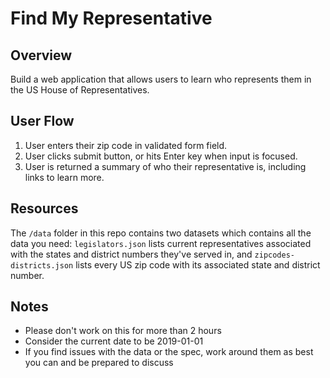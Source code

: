 # Find My Representative

## Overview

Build a web application that allows users to learn who represents them in the US House of Representatives.

## User Flow

1. User enters their zip code in validated form field.
1. User clicks submit button, or hits Enter key when input is focused.
1. User is returned a summary of who their representative is, including links to learn more.

## Resources

The `/data` folder in this repo contains two datasets which contains all the data you need: `legislators.json` lists current representatives associated with the states and district numbers they've served in, and `zipcodes-districts.json` lists every US zip code with its associated state and district number.

## Notes
- Please don't work on this for more than 2 hours
- Consider the current date to be 2019-01-01
- If you find issues with the data or the spec, work around them as best you can and be prepared to discuss